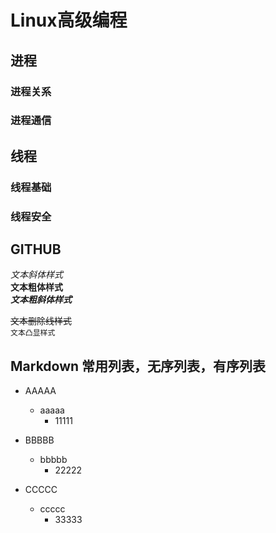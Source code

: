 # Linux高级编程

## 进程

### 进程关系
### 进程通信

## 线程

### 线程基础
### 线程安全


## GITHUB

*文本斜体样式*</br>
**文本粗体样式**</br>
***文本粗斜体样式***</br>

~~文本删除线样式~~</br>
`文本凸显样式`</br>


## Markdown 常用列表，无序列表，有序列表


* AAAAA
	* aaaaa
		* 11111

* BBBBB
	* bbbbb
		* 22222

* CCCCC
	* ccccc
		* 33333
